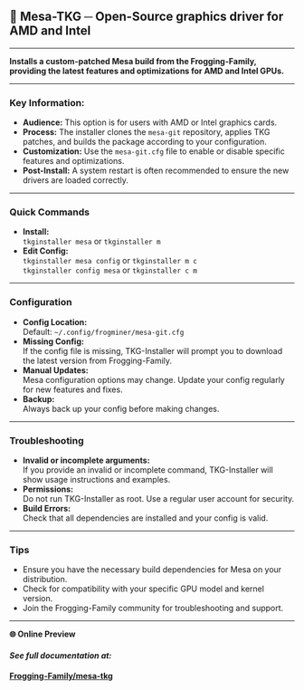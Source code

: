 ## 🧩 Mesa-TKG ─ Open-Source graphics driver for AMD and Intel

---

**Installs a custom-patched Mesa build from the Frogging-Family, providing the latest features and optimizations for AMD and Intel GPUs.**

---

### Key Information:

- **Audience:** This option is for users with AMD or Intel graphics cards.
- **Process:** The installer clones the `mesa-git` repository, applies TKG patches, and builds the package according to your configuration.
- **Customization:** Use the `mesa-git.cfg` file to enable or disable specific features and optimizations.
- **Post-Install:** A system restart is often recommended to ensure the new drivers are loaded correctly.

---

### Quick Commands

- **Install:**  
  `tkginstaller mesa` or `tkginstaller m`
- **Edit Config:**  
  `tkginstaller mesa config` or `tkginstaller m c`  
  `tkginstaller config mesa` or `tkginstaller c m`

---

### Configuration

- **Config Location:**  
  Default: `~/.config/frogminer/mesa-git.cfg`
- **Missing Config:**  
  If the config file is missing, TKG-Installer will prompt you to download the latest version from Frogging-Family.
- **Manual Updates:**  
  Mesa configuration options may change. Update your config regularly for new features and fixes.
- **Backup:**  
  Always back up your config before making changes.

---

### Troubleshooting

- **Invalid or incomplete arguments:**  
  If you provide an invalid or incomplete command, TKG-Installer will show usage instructions and examples.
- **Permissions:**  
  Do not run TKG-Installer as root. Use a regular user account for security.
- **Build Errors:**  
  Check that all dependencies are installed and your config is valid.

---

### Tips

- Ensure you have the necessary build dependencies for Mesa on your distribution.
- Check for compatibility with your specific GPU model and kernel version.
- Join the Frogging-Family community for troubleshooting and support.

---

**🌐 Online Preview**

#### ***See full documentation at:***

#### [Frogging-Family/mesa-tkg](https://github.com/Frogging-Family/mesa-tkg/blob/master/README.md)
